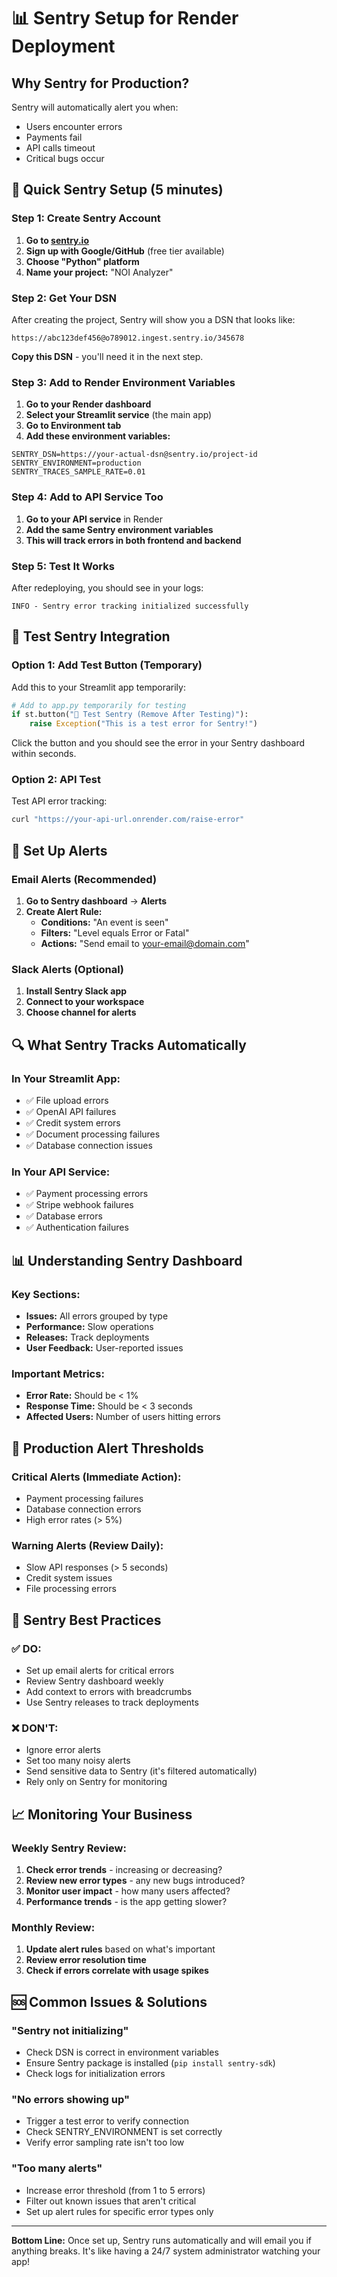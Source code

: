 # 📊 Sentry Setup for Render Deployment

## Why Sentry for Production?

Sentry will automatically alert you when:
- Users encounter errors
- Payments fail
- API calls timeout
- Critical bugs occur

## 🚀 Quick Sentry Setup (5 minutes)

### Step 1: Create Sentry Account

1. **Go to [sentry.io](https://sentry.io)**
2. **Sign up with Google/GitHub** (free tier available)
3. **Choose "Python" platform**
4. **Name your project:** "NOI Analyzer"

### Step 2: Get Your DSN

After creating the project, Sentry will show you a DSN that looks like:
```
https://abc123def456@o789012.ingest.sentry.io/345678
```

**Copy this DSN** - you'll need it in the next step.

### Step 3: Add to Render Environment Variables

1. **Go to your Render dashboard**
2. **Select your Streamlit service** (the main app)
3. **Go to Environment tab**
4. **Add these environment variables:**

```env
SENTRY_DSN=https://your-actual-dsn@sentry.io/project-id
SENTRY_ENVIRONMENT=production
SENTRY_TRACES_SAMPLE_RATE=0.01
```

### Step 4: Add to API Service Too

1. **Go to your API service** in Render
2. **Add the same Sentry environment variables**
3. **This will track errors in both frontend and backend**

### Step 5: Test It Works

After redeploying, you should see in your logs:
```
INFO - Sentry error tracking initialized successfully
```

## 🧪 Test Sentry Integration

### Option 1: Add Test Button (Temporary)

Add this to your Streamlit app temporarily:

```python
# Add to app.py temporarily for testing
if st.button("🧪 Test Sentry (Remove After Testing)"):
    raise Exception("This is a test error for Sentry!")
```

Click the button and you should see the error in your Sentry dashboard within seconds.

### Option 2: API Test

Test API error tracking:
```bash
curl "https://your-api-url.onrender.com/raise-error"
```

## 📱 Set Up Alerts

### Email Alerts (Recommended)

1. **Go to Sentry dashboard** → **Alerts**
2. **Create Alert Rule:**
   - **Conditions:** "An event is seen"
   - **Filters:** "Level equals Error or Fatal"
   - **Actions:** "Send email to your-email@domain.com"

### Slack Alerts (Optional)

1. **Install Sentry Slack app**
2. **Connect to your workspace**
3. **Choose channel for alerts**

## 🔍 What Sentry Tracks Automatically

### In Your Streamlit App:
- ✅ File upload errors
- ✅ OpenAI API failures
- ✅ Credit system errors
- ✅ Document processing failures
- ✅ Database connection issues

### In Your API Service:
- ✅ Payment processing errors
- ✅ Stripe webhook failures
- ✅ Database errors
- ✅ Authentication failures

## 📊 Understanding Sentry Dashboard

### Key Sections:
- **Issues:** All errors grouped by type
- **Performance:** Slow operations
- **Releases:** Track deployments
- **User Feedback:** User-reported issues

### Important Metrics:
- **Error Rate:** Should be < 1%
- **Response Time:** Should be < 3 seconds
- **Affected Users:** Number of users hitting errors

## 🚨 Production Alert Thresholds

### Critical Alerts (Immediate Action):
- Payment processing failures
- Database connection errors
- High error rates (> 5%)

### Warning Alerts (Review Daily):
- Slow API responses (> 5 seconds)
- Credit system issues
- File processing errors

## 🔧 Sentry Best Practices

### ✅ DO:
- Set up email alerts for critical errors
- Review Sentry dashboard weekly
- Add context to errors with breadcrumbs
- Use Sentry releases to track deployments

### ❌ DON'T:
- Ignore error alerts
- Set too many noisy alerts
- Send sensitive data to Sentry (it's filtered automatically)
- Rely only on Sentry for monitoring

## 📈 Monitoring Your Business

### Weekly Sentry Review:
1. **Check error trends** - increasing or decreasing?
2. **Review new error types** - any new bugs introduced?
3. **Monitor user impact** - how many users affected?
4. **Performance trends** - is the app getting slower?

### Monthly Review:
1. **Update alert rules** based on what's important
2. **Review error resolution time**
3. **Check if errors correlate with usage spikes**

## 🆘 Common Issues & Solutions

### "Sentry not initializing"
- Check DSN is correct in environment variables
- Ensure Sentry package is installed (`pip install sentry-sdk`)
- Check logs for initialization errors

### "No errors showing up"
- Trigger a test error to verify connection
- Check SENTRY_ENVIRONMENT is set correctly
- Verify error sampling rate isn't too low

### "Too many alerts"
- Increase error threshold (from 1 to 5 errors)
- Filter out known issues that aren't critical
- Set up alert rules for specific error types only

---

**Bottom Line:** Once set up, Sentry runs automatically and will email you if anything breaks. It's like having a 24/7 system administrator watching your app! 